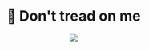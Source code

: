 <h1 align="center">🐍 Don't tread on me</h1>
<div align="center">
  <img src="https://github.com/user-attachments/assets/ba2d0a53-28b8-44e9-b63c-1e45d74dc65a">
</div>

